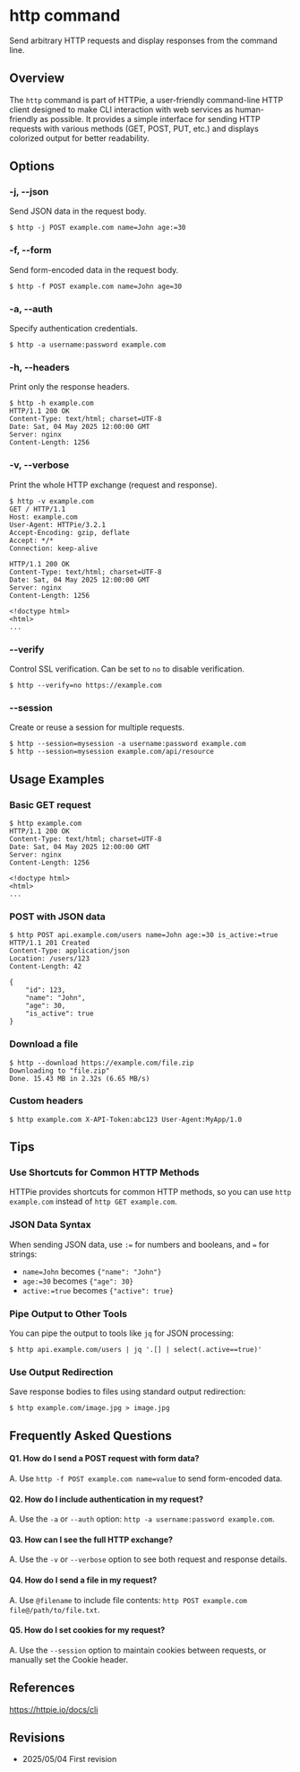 # http command

Send arbitrary HTTP requests and display responses from the command line.

## Overview

The `http` command is part of HTTPie, a user-friendly command-line HTTP client designed to make CLI interaction with web services as human-friendly as possible. It provides a simple interface for sending HTTP requests with various methods (GET, POST, PUT, etc.) and displays colorized output for better readability.

## Options

### **-j, --json**

Send JSON data in the request body.

```console
$ http -j POST example.com name=John age:=30
```

### **-f, --form**

Send form-encoded data in the request body.

```console
$ http -f POST example.com name=John age=30
```

### **-a, --auth**

Specify authentication credentials.

```console
$ http -a username:password example.com
```

### **-h, --headers**

Print only the response headers.

```console
$ http -h example.com
HTTP/1.1 200 OK
Content-Type: text/html; charset=UTF-8
Date: Sat, 04 May 2025 12:00:00 GMT
Server: nginx
Content-Length: 1256
```

### **-v, --verbose**

Print the whole HTTP exchange (request and response).

```console
$ http -v example.com
GET / HTTP/1.1
Host: example.com
User-Agent: HTTPie/3.2.1
Accept-Encoding: gzip, deflate
Accept: */*
Connection: keep-alive

HTTP/1.1 200 OK
Content-Type: text/html; charset=UTF-8
Date: Sat, 04 May 2025 12:00:00 GMT
Server: nginx
Content-Length: 1256

<!doctype html>
<html>
...
```

### **--verify**

Control SSL verification. Can be set to `no` to disable verification.

```console
$ http --verify=no https://example.com
```

### **--session**

Create or reuse a session for multiple requests.

```console
$ http --session=mysession -a username:password example.com
$ http --session=mysession example.com/api/resource
```

## Usage Examples

### Basic GET request

```console
$ http example.com
HTTP/1.1 200 OK
Content-Type: text/html; charset=UTF-8
Date: Sat, 04 May 2025 12:00:00 GMT
Server: nginx
Content-Length: 1256

<!doctype html>
<html>
...
```

### POST with JSON data

```console
$ http POST api.example.com/users name=John age:=30 is_active:=true
HTTP/1.1 201 Created
Content-Type: application/json
Location: /users/123
Content-Length: 42

{
    "id": 123,
    "name": "John",
    "age": 30,
    "is_active": true
}
```

### Download a file

```console
$ http --download https://example.com/file.zip
Downloading to "file.zip"
Done. 15.43 MB in 2.32s (6.65 MB/s)
```

### Custom headers

```console
$ http example.com X-API-Token:abc123 User-Agent:MyApp/1.0
```

## Tips

### Use Shortcuts for Common HTTP Methods

HTTPie provides shortcuts for common HTTP methods, so you can use `http example.com` instead of `http GET example.com`.

### JSON Data Syntax

When sending JSON data, use `:=` for numbers and booleans, and `=` for strings:
- `name=John` becomes `{"name": "John"}`
- `age:=30` becomes `{"age": 30}`
- `active:=true` becomes `{"active": true}`

### Pipe Output to Other Tools

You can pipe the output to tools like `jq` for JSON processing:
```console
$ http api.example.com/users | jq '.[] | select(.active==true)'
```

### Use Output Redirection

Save response bodies to files using standard output redirection:
```console
$ http example.com/image.jpg > image.jpg
```

## Frequently Asked Questions

#### Q1. How do I send a POST request with form data?
A. Use `http -f POST example.com name=value` to send form-encoded data.

#### Q2. How do I include authentication in my request?
A. Use the `-a` or `--auth` option: `http -a username:password example.com`.

#### Q3. How can I see the full HTTP exchange?
A. Use the `-v` or `--verbose` option to see both request and response details.

#### Q4. How do I send a file in my request?
A. Use `@filename` to include file contents: `http POST example.com file@/path/to/file.txt`.

#### Q5. How do I set cookies for my request?
A. Use the `--session` option to maintain cookies between requests, or manually set the Cookie header.

## References

https://httpie.io/docs/cli

## Revisions

- 2025/05/04 First revision